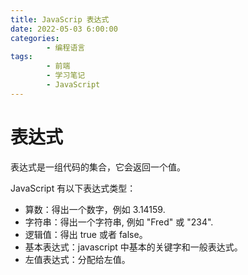 ```yaml
---
title: JavaScrip 表达式
date: 2022-05-03 6:00:00
categories:
        - 编程语言
tags:
        - 前端
        - 学习笔记
        - JavaScript
---
```


# 表达式

表达式是一组代码的集合，它会返回一个值。

JavaScript 有以下表达式类型：

- 算数：得出一个数字，例如 3.14159.
- 字符串：得出一个字符串, 例如 "Fred" 或 "234".
- 逻辑值：得出 true 或者 false。
- 基本表达式：javascript 中基本的关键字和一般表达式。
- 左值表达式：分配给左值。

